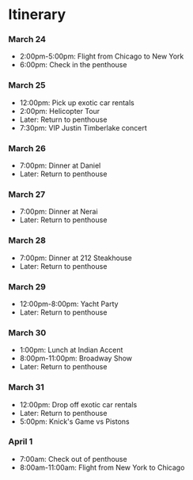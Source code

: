 # Itinerary


### March 24

* 2:00pm-5:00pm: Flight from Chicago to New York
* 6:00pm: Check in the penthouse

### March 25

* 12:00pm: Pick up exotic car rentals
* 2:00pm: Helicopter Tour
* Later: Return to penthouse
* 7:30pm: VIP Justin Timberlake concert

### March 26

* 7:00pm: Dinner at Daniel
* Later: Return to penthouse

### March 27

* 7:00pm: Dinner at Nerai
* Later: Return to penthouse

### March 28

* 7:00pm: Dinner at 212 Steakhouse
* Later: Return to penthouse

### March 29

* 12:00pm-8:00pm: Yacht Party
* Later: Return to penthouse

### March 30

* 1:00pm: Lunch at Indian Accent
* 8:00pm-11:00pm: Broadway Show
* Later: Return to penthouse

### March 31

* 12:00pm: Drop off exotic car rentals
* Later: Return to penthouse
* 5:00pm: Knick's Game vs Pistons

### April 1

* 7:00am: Check out of penthouse
* 8:00am-11:00am: Flight from New York to Chicago
